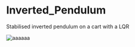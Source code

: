 # Inverted_Pendulum
Stabilised inverted pendulum on a cart with  a LQR

![aaaaaa](https://github.com/BosieIonut/Self_Balaning_Robot_LQR/assets/33691449/8fbdd663-e495-4439-977b-1bf3e2deb2e0)
